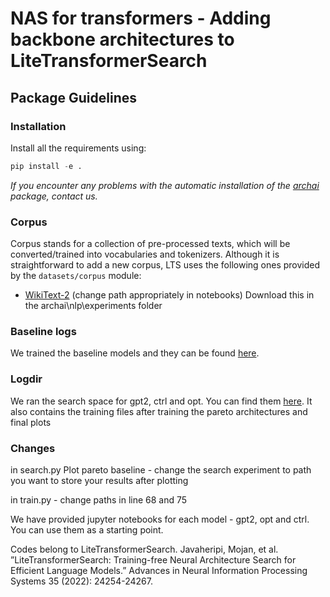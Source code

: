 # NAS for transformers - Adding backbone architectures to LiteTransformerSearch


## Package Guidelines

### Installation

Install all the requirements using:

```Python
pip install -e .
```

*If you encounter any problems with the automatic installation of the [archai](https://github.com/microsoft/archai) package, contact us.*



### Corpus

Corpus stands for a collection of pre-processed texts, which will be converted/trained into vocabularies and tokenizers. Although it is straightforward to add a new corpus, LTS uses the following ones provided by the `datasets/corpus` module:

* [WikiText-2](https://drive.google.com/drive/folders/1BuQmR5ASwDSK6-j2VMouM6VvQFFacJgp?usp=sharing)
(change path appropriately in notebooks)
Download this in the archai\nlp\experiments folder

### Baseline logs


We trained the baseline models and they can be found [here](https://drive.google.com/drive/folders/11MQtPrkGaz4idzEIrZYbdpWZ1podZVpO?usp=sharing).


### Logdir


We ran the search space for gpt2, ctrl and opt. You can find them [here](https://drive.google.com/drive/folders/11MQtPrkGaz4idzEIrZYbdpWZ1podZVpO?usp=sharing).
It also contains the training files after training the pareto architectures and final plots

### Changes

in search.py Plot pareto baseline - change the search experiment to path you want to store your results after plotting

in train.py - change paths in line 68 and 75

We have provided jupyter notebooks for each model - gpt2, opt and ctrl. You can use them as a starting point.


Codes belong to LiteTransformerSearch.
Javaheripi, Mojan, et al. ”LiteTransformerSearch: Training-free Neural Architecture Search for Efficient Language Models.” Advances in Neural Information Processing Systems 35 (2022): 24254-24267.